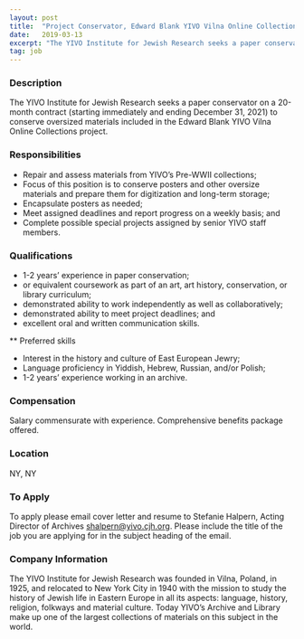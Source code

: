 ```yaml
---
layout: post
title:  "Project Conservator, Edward Blank YIVO Vilna Online Collection  - YIVO Institute for Jewish Research "
date:   2019-03-13
excerpt: "The YIVO Institute for Jewish Research seeks a paper conservator on a 20-month contract (starting immediately and ending December 31, 2021) to conserve oversized materials included in the Edward Blank YIVO Vilna Online Collections project."
tag: job
---
```


### Description   

The YIVO Institute for Jewish Research seeks a paper conservator on a 20-month contract (starting immediately and ending December 31, 2021) to conserve oversized materials included in the Edward Blank YIVO Vilna Online Collections project.


### Responsibilities   

-	Repair and assess materials from YIVO’s Pre-WWII collections;
-	Focus of this position is to conserve posters and other oversize materials and prepare them for digitization and long-term storage;
-	Encapsulate posters as needed;
-	Meet assigned deadlines and report progress on a weekly basis; and 
-	Complete possible special projects assigned by senior YIVO staff members.



### Qualifications   

-	1-2 years’ experience in paper conservation;
-	or equivalent coursework as part of an art, art history, conservation, or library curriculum;
-	demonstrated ability to work independently as well as collaboratively;
-	demonstrated ability to meet project deadlines; and
-	excellent oral and written communication skills.

** Preferred skills
-	Interest in the history and culture of East European Jewry;
-	Language proficiency in Yiddish, Hebrew, Russian, and/or Polish;
-	1-2 years’ experience working in an archive.



### Compensation   

Salary commensurate with experience. Comprehensive benefits package offered. 


### Location   

NY, NY




### To Apply   

To apply please email cover letter and resume to Stefanie Halpern, Acting Director of Archives shalpern@yivo.cjh.org. 
Please include the title of the job you are applying for in the subject heading of the email.


### Company Information   

The YIVO Institute for Jewish Research was founded in Vilna, Poland, in 1925, and relocated to New York City in 1940 with the mission to study the history of Jewish life in Eastern Europe in all its aspects: language, history, religion, folkways and material culture. Today YIVO’s Archive and Library make up one of the largest collections of materials on this subject in the world. 



